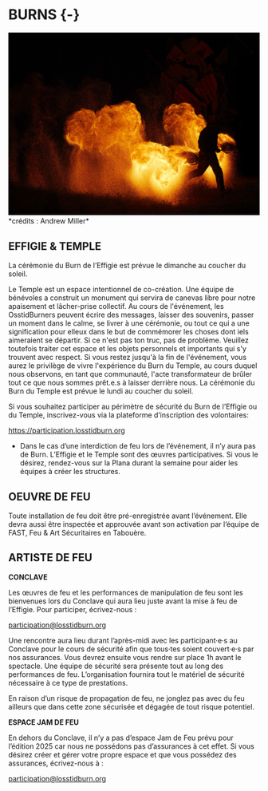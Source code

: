 # BURNS {-}


<img src="www/picture_burn.jpg"  width=100% height=50%>
*crédits : Andrew Miller*

<h2><span>EFFIGIE & TEMPLE</span></h2> 


La cérémonie du Burn de l’Effigie est prévue le dimanche au coucher du soleil. 

Le Temple est un espace intentionnel de co-création. Une équipe de bénévoles a construit un monument qui servira de canevas libre pour notre apaisement et lâcher-prise collectif. Au cours de l'événement, les OsstidBurners peuvent écrire des messages, laisser des souvenirs, passer un moment dans le calme, se livrer à une cérémonie, ou tout ce qui a une signification pour elleux dans le but de commémorer les choses dont iels aimeraient se départir. Si ce n'est pas ton truc, pas de problème. Veuillez toutefois traiter cet espace et les objets personnels et importants qui s'y trouvent avec respect. Si vous restez jusqu'à la fin de l'événement, vous aurez le privilège de vivre l'expérience du Burn du Temple, au cours duquel nous observons, en tant que communauté, l'acte transformateur de brûler tout ce que nous sommes prêt.e.s à laisser derrière nous. La cérémonie du Burn du Temple est prévue le lundi au coucher du soleil. 


Si vous souhaitez participer au périmètre de sécurité du Burn de l’Effigie ou du Temple, inscrivez-vous via la plateforme d’inscription des volontaires:

https://participation.losstidburn.org 


* Dans le cas d’une interdiction de feu lors de l’événement, il n’y aura pas de Burn. L’Effigie et le Temple sont des œuvres participatives. Si vous le désirez, rendez-vous sur la Plana durant la semaine pour aider les équipes à créer les structures.  


<h2><span> OEUVRE DE FEU </h2></span>

Toute installation de feu doit être pré-enregistrée avant l’événement. Elle devra aussi être inspectée et approuvée avant son activation par l’équipe de FAST, Feu & Art Sécuritaires en Tabouère.

<h2><span> ARTISTE DE FEU </h2></span>


**CONCLAVE**  

Les œuvres de feu et les performances de manipulation de feu sont les bienvenues lors du Conclave qui aura lieu juste avant la mise à feu de l’Effigie. Pour participer, écrivez-nous : 

participation@losstidburn.org


Une rencontre aura lieu durant l’après-midi avec les participant·e·s au Conclave pour le cours de sécurité afin que tous·tes soient couvert·e·s par nos assurances. Vous devrez ensuite vous rendre sur place 1h avant le spectacle. Une  équipe de sécurité sera présente tout au long des performances de feu. L’organisation fournira tout le matériel de sécurité nécessaire à ce type de prestations. 


En raison d’un risque de propagation de feu, ne jonglez pas avec du feu ailleurs que dans cette zone sécurisée et dégagée de tout risque potentiel. 


**ESPACE JAM DE FEU**

En dehors du Conclave, il n’y a pas d’espace Jam de Feu prévu pour l’édition 2025 car nous ne possédons pas d’assurances à cet effet. Si vous désirez créer et gérer votre propre espace et que vous possédez des assurances, écrivez-nous à : 

participation@losstidburn.org
